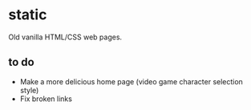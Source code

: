 # static

Old vanilla HTML/CSS web pages.

## to do

- Make a more delicious home page (video game character selection style)
- Fix broken links

